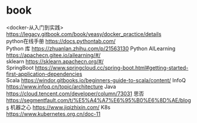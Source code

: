 # book
<docker-从入门到实践> 
https://legacy.gitbook.com/book/yeasy/docker_practice/details  
python在线手册 
https://docs.pythontab.com/  
Python 库
https://zhuanlan.zhihu.com/p/21563130
Python AILearning 
https://apachecn.gitee.io/ailearning/#/  
sklearn 
https://sklearn.apachecn.org/#/  
SpringBoot 
https://www.springcloud.cc/spring-boot.html#getting-started-first-application-dependencies  
Scala
https://windor.gitbooks.io/beginners-guide-to-scala/content/
InfoQ
https://www.infoq.cn/topic/architecture
Java
https://cloud.tencent.com/developer/column/73031
思否
https://segmentfault.com/t/%E5%A4%A7%E6%95%B0%E6%8D%AE/blogs
机器之心
https://www.jiqizhixin.com/
K8s
https://www.kubernetes.org.cn/doc-11
